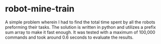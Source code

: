 # robot-mine-train
A simple problem wherein I had to find the total time spent by all the robots preforming  their tasks. The solution is written in python and utilizes a prefix sum array to make it fast enough. It was tested with a maximum of 100,000 commands and took around 0.6 seconds to evaluate the results.  


